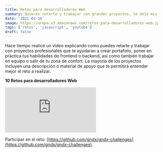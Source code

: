 ```yaml
---
title: Retos para desarrolladores Web
summary: Quieres retarte y trabajar con grandes proyectos, te dejo mis recomendaciones de retos que te ayudaran a mejorar tu portafolio. 
date: '2021-01-16'
image: https://arepa.s3.amazonaws.com/retos-para-desarrolladores-web.jpg
tags: ['retos', 'javascript', 'youtube']
draft: false
---
```


Hace tiempo realicé un video explicando como puedes retarte y trabajar con proyectos profesionales que te ayudaran a crear portafolio, poner en práctica tus habilidades de frontend o backend, así como también trabajar en equipo o salir de tu zona de confort. La mayoría de los proyectos incluyen una descripción o material de apoyo que te permitirá entender mejor el reto a realizar. 

**10 Retos para desarrolladores Web**

<div class="embed-container">
    <iframe src="https://www.youtube.com/embed/6M6pkfyr-qE" title="YouTube video player" frameborder="0" allow="accelerometer; autoplay; clipboard-write; encrypted-media; gyroscope; picture-in-picture" allowfullscreen></iframe>
</div>

Participar en el reto: [https://github.com/gndx/gndx-challenges](https://github.com/gndx/gndx-challenges).

